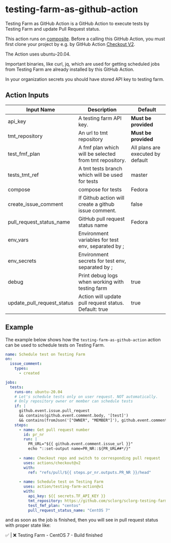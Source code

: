 # testing-farm-as-github-action

Testing Farm as GitHub Action is a GitHub Action to execute tests by Testing Farm and update Pull Request status.

This action runs on [composite](https://docs.github.com/en/actions/creating-actions/creating-a-composite-action).
Before a calling this GitHub Action, you must first clone your project by e.g. 
by GitHub Action [Checkout V2](https://github.com/actions/checkout).

The Action uses ubuntu-20.04.

Important binaries, like curl, jq, which are used for getting scheduled jobs from Testing Farm are already installed
by this GitHub Action.
 
In your organization secrets you should have stored API key to testing farm.

## Action Inputs

| Input Name      | Description                                            | Default                           |
|-----------------|--------------------------------------------------------|-----------------------------------|
| api_key         | A testing farm API key.                                | **Must be provided**              |
| tmt_repository | An url to tmt repository                               | **Must be provided**              |
| test_fmf_plan | A fmf plan which will be selected from tmt repository. | All plans are executed by default |
| tests_tmt_ref | A tmt tests branch which will be used for tests        | master                            |
|  compose | compose for tests                                      | Fedora                            |
|  create_issue_comment| If Github action will create a github issue comment.   | false                             |
|  pull_request_status_name | GitHub pull request status name                        | Fedora |
| env_vars | Environment variables for test env, separated by ;     |                                   |
|  env_secrets | Environment secrets for test env, separated by ;       |                                   |
|debug | Print debug logs when working with testing farm        | true                              |
|  update_pull_request_status| Action will update pull request status. Default: true  | true                              |

## Example

The example below shows how the `testing-farm-as-github-action` action can be used to schedule tests on Testing Farm.

```yaml
name: Schedule test on Testing Farm
on:
  issue_comment:
    types:
      - created

jobs:
  tests:
    runs-on: ubuntu-20.04
    # Let's schedule tests only on user request. NOT automatically.
    # Only repository owner or member can schedule tests
    if: |
      github.event.issue.pull_request
      && contains(github.event.comment.body, '[test]')
      && contains(fromJson('["OWNER", "MEMBER"]'), github.event.comment.author_association)
    steps:
      - name: Get pull request number
        id: pr_nr
        run: |
          PR_URL="${{ github.event.comment.issue_url }}"
          echo "::set-output name=PR_NR::${PR_URL##*/}"
          
      - name: Checkout repo and switch to corresponding pull request
        uses: actions/checkout@v2
        with:
          ref: "refs/pull/${{ steps.pr_nr.outputs.PR_NR }}/head"
          
      - name: Schedule test on Testing Farm 
        uses: action/testing-farm-action@v1
        with:
          api_key: ${{ secrets.TF_API_KEY }}
          tmt_repository: https://github.com/sclorg/sclorg-testing-farm
          test_fmf_plan: "centos"
          pull_request_status_name: "CentOS 7"
```

and as soon as the job is finished, then you will see in pull request status with proper state like:

✅ | ❌ Testing Farm - CentOS 7 - Build finished
